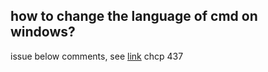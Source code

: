## how to change the language of cmd on windows?
issue below comments, see [link](https://www.betterhostreview.com/change-language-in-command-prompt.html)
chcp 437
